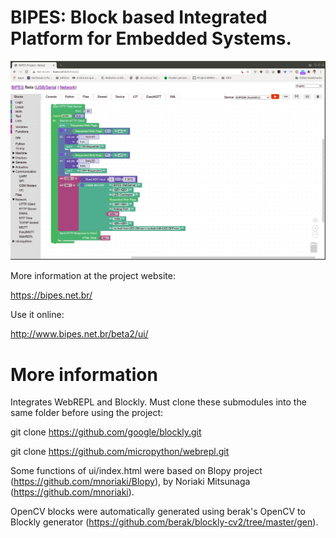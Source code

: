 # BIPES: Block based Integrated Platform for Embedded Systems.

![BIPES](bipes.png)


More information at the project website:

https://bipes.net.br/

Use it online:

http://www.bipes.net.br/beta2/ui/



# More information

Integrates WebREPL and Blockly. Must clone these submodules into the same folder before using the project:

git clone https://github.com/google/blockly.git

git clone https://github.com/micropython/webrepl.git

Some functions of ui/index.html were based on Blopy project (https://github.com/mnoriaki/Blopy), by Noriaki Mitsunaga
 (https://github.com/mnoriaki).
 
 OpenCV blocks were automatically generated using berak's OpenCV to Blockly generator (https://github.com/berak/blockly-cv2/tree/master/gen).
